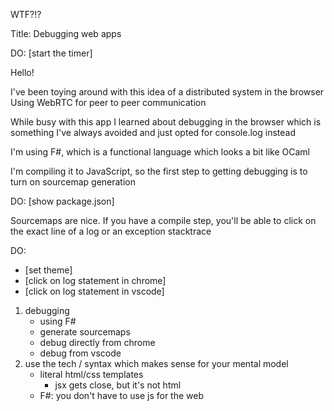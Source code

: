 WTF?!?

Title: Debugging web apps

DO: [start the timer]

Hello!

I've been toying around with this idea of a distributed system in the browser
Using WebRTC for peer to peer communication

While busy with this app I learned about debugging in the browser
which is something I've always avoided and just opted for console.log instead

I'm using F#, which is a functional language which looks a bit like OCaml

I'm compiling it to JavaScript, so the first step to getting debugging is to turn on sourcemap generation

DO: [show package.json]

Sourcemaps are nice. If you have a compile step, you'll be able to click on the exact line of a log or an exception stacktrace

DO:
- [set theme]
- [click on log statement in chrome]
- [click on log statement in vscode]


1. debugging
   - using F#
   - generate sourcemaps
   - debug directly from chrome
   - debug from vscode
2. use the tech / syntax which makes sense for your mental model
   - literal html/css templates
     - jsx gets close, but it's not html
   - F#: you don't have to use js for the web